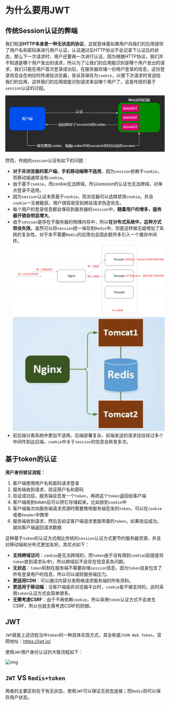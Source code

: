 # 为什么要用JWT

## 传统Session认证的弊端

我们知道**HTTP本身是一种无状态的协议**，这就意味着如果用户向我们的应用提供了用户名和密码来进行用户认证，认证通过后HTTP协议不会记录下认证后的状态，那么下一次请求时，用户还要再一次进行认证，因为根据HTTP协议，我们并不知道是哪个用户发出的请求，所以为了让我们的应用能识别是哪个用户发出的请求，我们只能在用户首次登录成功后，在服务器存储一份用户登录的信息，这份登录信息会在响应时传递给浏览器，告诉其保存为`cookie`，以便下次请求时发送给我们的应用，这样我们的应用就能识别请求来自哪个用户了，这是传统的基于`session`认证的过程。

![img](基于session认证.png)

然而，传统的`session`认证有如下的问题：

- **对于非浏览器的客户端、手机移动端等不适用**，因为`session`依赖于`cookie`，而移动端通常没有`cookie`。
- 由于基于`cookie`，而cookie无法跨域，所以session的认证也无法跨域，对单点登录不适用。
- 因为`session`认证本质基于`cookie`，而浏览器可以选择禁用`cookie`。并且`cookie`一旦被截获，用户很容易受到跨站请求伪造攻击。
- 每个用户的登录信息都会保存到服务器的`session`中，**随着用户的增多，服务器开销会明显增大**。
- 由于`session`是存在于服务器的物理内存中，所以**在分布式系统中，这种方式将会失效**。虽然可以将`session`统一保存到`Redis`中，但是这样做无疑增加了系统的复杂性，对于本不需要`Redis`的应用也会因此额外多引入一个缓存中间件。
![img](分布式系统session共享问题.png)
![img](Redis解决分布式系统session共享问题.png)
- 前后端分离系统中更加不适用，后端部署复杂，前端发送的请求往往经过多个中间件到达后端，`cookie`中关于`session`的信息会转发多次。


## 基于token的认证

**用户身份验证流程：**

1. 客户端使用用户名和密码请求登录
2. 服务端收到请求，验证用户名和密码
3. 验证成功后，服务端会签发一个`token`，再把这个`token`返回给客户端
4. 客户端收到token后可以把它存储起来，比如放到`cookie`中
5. 客户端每次向服务端请求资源时需要携带服务端签发的`token`，可以在`cookie`或者`header`中携带
6. 服务端收到请求，然后去验证客户端请求里面带着的`token`，如果验证成功，就向客户端返回请求数据

这种基于`token`的认证方式相比传统的`session`认证方式更节约服务器资源，并且对移动端和分布式更加友好。其优点如下：

- **支持跨域访问**：`cookie`是无法跨域的，而`token`由于没有用到`cookie`(前提是将`token`放到请求头中)，所以跨域后不会存在信息丢失问题。
- **无状态**：`token`机制在服务端不需要存储`session`信息，因为`token`自身包含了所有登录用户的信息，所以可以减轻服务端压力。
- **更适用CDN**：可以通过内容分发网络请求服务端的所有资料。
- **更适用于移动端**：当客户端是非浏览器平台时，`cookie`是不被支持的，此时采用`token`认证方式会简单很多。
- **无需考虑CSRF**：由于不再依赖`cookie`，所以采用`token`认证方式不会发生CSRF，所以也就无需考虑CSRF的防御。


## JWT

`JWT`就是上述流程当中`token`的一种具体实现方式，其全称是`JSON Web Token`，官网地址：https://jwt.io/

使用`JWT`用户身份认证的大致流程如下：

![img](https://img-blog.csdnimg.cn/img_convert/900b3e81f832b2f08c2e8aabb540536a.png)


## `JWT` VS `Redis+token` 

两者的主要区别在于有无状态，使用`JWT`可以保证无状态连接；而`Redis`则可以保存用户状态。